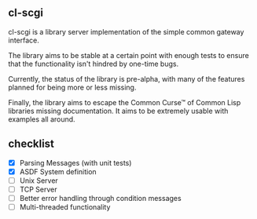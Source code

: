 ## cl-scgi
cl-scgi is a library server implementation of the simple common gateway interface.

The library aims to be stable at a certain point with enough tests to ensure that the functionality isn't hindred by one-time bugs. 

Currently, the status of the library is pre-alpha, with many of the features planned for being more or less missing.

Finally, the library aims to escape the Common Curse™ of Common Lisp libraries missing documentation. It aims to be extremely usable with examples all around.

## checklist
- [x] Parsing Messages (with unit tests)
- [x] ASDF System definition
- [ ] Unix Server
- [ ] TCP Server
- [ ] Better error handling through condition messages
- [ ] Multi-threaded functionality
